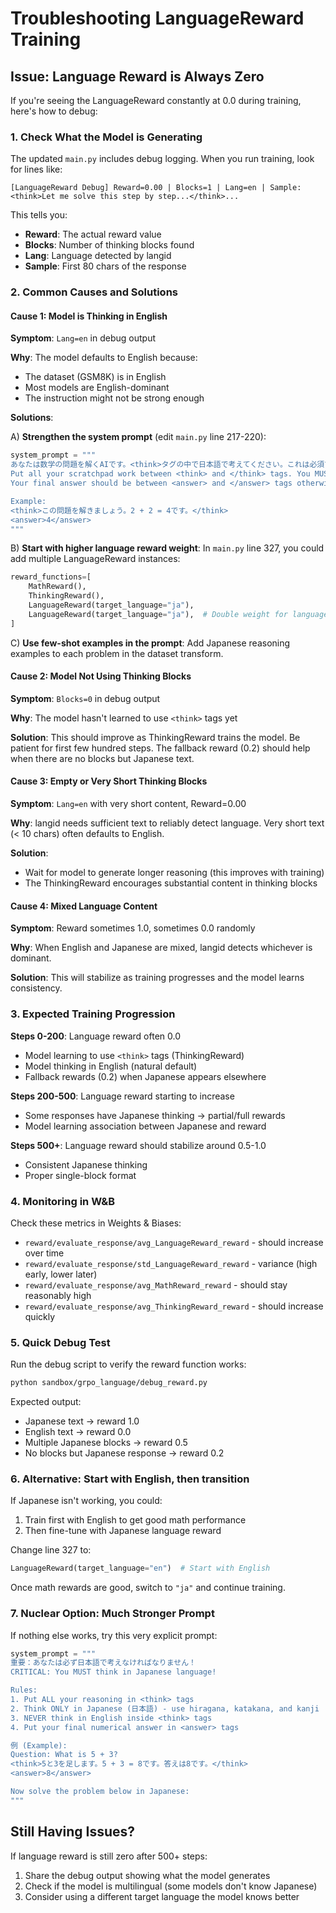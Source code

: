 # Troubleshooting LanguageReward Training

## Issue: Language Reward is Always Zero

If you're seeing the LanguageReward constantly at 0.0 during training, here's how to debug:

### 1. Check What the Model is Generating

The updated `main.py` includes debug logging. When you run training, look for lines like:

```
[LanguageReward Debug] Reward=0.00 | Blocks=1 | Lang=en | Sample: <think>Let me solve this step by step...</think>...
```

This tells you:
- **Reward**: The actual reward value
- **Blocks**: Number of thinking blocks found
- **Lang**: Language detected by langid
- **Sample**: First 80 chars of the response

### 2. Common Causes and Solutions

#### Cause 1: Model is Thinking in English

**Symptom**: `Lang=en` in debug output

**Why**: The model defaults to English because:
- The dataset (GSM8K) is in English
- Most models are English-dominant
- The instruction might not be strong enough

**Solutions**:

A) **Strengthen the system prompt** (edit `main.py` line 217-220):
```python
system_prompt = """
あなたは数学の問題を解くAIです。<think>タグの中で日本語で考えてください。これは必須です。
Put all your scratchpad work between <think> and </think> tags. You MUST think in Japanese (日本語) inside the <think> tags.
Your final answer should be between <answer> and </answer> tags otherwise it will not be scored.

Example:
<think>この問題を解きましょう。2 + 2 = 4です。</think>
<answer>4</answer>
"""
```

B) **Start with higher language reward weight**:
In `main.py` line 327, you could add multiple LanguageReward instances:
```python
reward_functions=[
    MathReward(),
    ThinkingReward(),
    LanguageReward(target_language="ja"),
    LanguageReward(target_language="ja"),  # Double weight for language
]
```

C) **Use few-shot examples in the prompt**:
Add Japanese reasoning examples to each problem in the dataset transform.

#### Cause 2: Model Not Using Thinking Blocks

**Symptom**: `Blocks=0` in debug output

**Why**: The model hasn't learned to use `<think>` tags yet

**Solution**: This should improve as ThinkingReward trains the model. Be patient for first few hundred steps. The fallback reward (0.2) should help when there are no blocks but Japanese text.

#### Cause 3: Empty or Very Short Thinking Blocks

**Symptom**: `Lang=en` with very short content, Reward=0.00

**Why**: langid needs sufficient text to reliably detect language. Very short text (< 10 chars) often defaults to English.

**Solution**:
- Wait for model to generate longer reasoning (this improves with training)
- The ThinkingReward encourages substantial content in thinking blocks

#### Cause 4: Mixed Language Content

**Symptom**: Reward sometimes 1.0, sometimes 0.0 randomly

**Why**: When English and Japanese are mixed, langid detects whichever is dominant.

**Solution**: This will stabilize as training progresses and the model learns consistency.

### 3. Expected Training Progression

**Steps 0-200**: Language reward often 0.0
- Model learning to use `<think>` tags (ThinkingReward)
- Model thinking in English (natural default)
- Fallback rewards (0.2) when Japanese appears elsewhere

**Steps 200-500**: Language reward starting to increase
- Some responses have Japanese thinking → partial/full rewards
- Model learning association between Japanese and reward

**Steps 500+**: Language reward should stabilize around 0.5-1.0
- Consistent Japanese thinking
- Proper single-block format

### 4. Monitoring in W&B

Check these metrics in Weights & Biases:
- `reward/evaluate_response/avg_LanguageReward_reward` - should increase over time
- `reward/evaluate_response/std_LanguageReward_reward` - variance (high early, lower later)
- `reward/evaluate_response/avg_MathReward_reward` - should stay reasonably high
- `reward/evaluate_response/avg_ThinkingReward_reward` - should increase quickly

### 5. Quick Debug Test

Run the debug script to verify the reward function works:
```bash
python sandbox/grpo_language/debug_reward.py
```

Expected output:
- Japanese text → reward 1.0
- English text → reward 0.0
- Multiple Japanese blocks → reward 0.5
- No blocks but Japanese response → reward 0.2

### 6. Alternative: Start with English, then transition

If Japanese isn't working, you could:

1. Train first with English to get good math performance
2. Then fine-tune with Japanese language reward

Change line 327 to:
```python
LanguageReward(target_language="en")  # Start with English
```

Once math rewards are good, switch to `"ja"` and continue training.

### 7. Nuclear Option: Much Stronger Prompt

If nothing else works, try this very explicit prompt:
```python
system_prompt = """
重要：あなたは必ず日本語で考えなければなりません！
CRITICAL: You MUST think in Japanese language!

Rules:
1. Put ALL your reasoning in <think> tags
2. Think ONLY in Japanese (日本語) - use hiragana, katakana, and kanji
3. NEVER think in English inside <think> tags
4. Put your final numerical answer in <answer> tags

例 (Example):
Question: What is 5 + 3?
<think>5と3を足します。5 + 3 = 8です。答えは8です。</think>
<answer>8</answer>

Now solve the problem below in Japanese:
"""
```

## Still Having Issues?

If language reward is still zero after 500+ steps:
1. Share the debug output showing what the model generates
2. Check if the model is multilingual (some models don't know Japanese)
3. Consider using a different target language the model knows better
